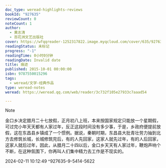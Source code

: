 ```yaml
---
doc_type: weread-highlights-reviews
bookId: "927635"
reviewCount: 0
noteCount: 1
author:
  - 黄志清
  - 百花洲文艺出版社
cover: https://wfqqreader-1252317822.image.myqcloud.com/cover/635/927635/t7_927635.jpg
readingStatus: 未标记
progress: "-1"
readingTime: 0小时0分钟
readingDate: Invalid date
title: 痕迹
published: 2015-10-01 00:00:00
isbn: 9787550015296
tags:
  - weread/文学-经典作品
type: weread-notes
weread: https://weread.qq.com/web/reader/3c732f105e27933c7aaad54

---
```





















> [!NOTE] 
> 金口乡决定腊月二十七放假，正月初八上班，本来按国家规定只能放一个星期假，可过完小年天天都有人家过年，反正这段时间没有多少事，于是，乡政府便提前放假，这在东昌县乡镇成了一个惯例。据说，秦朝时期，东昌县大批青壮劳力抽到北方去修筑长城，长城修筑完后，有的人先回家，这家人就先过年，有的人后回家，这家人就后过年，因此，从腊月二十四以后，金口乡天天有人家过年，鞭炮声响个不断，在这种氛围下，你再叫人们集中精力去工作是不现实的。
> 
> 2024-02-11 10:12:49 ^927635-9-5414-5622



































































